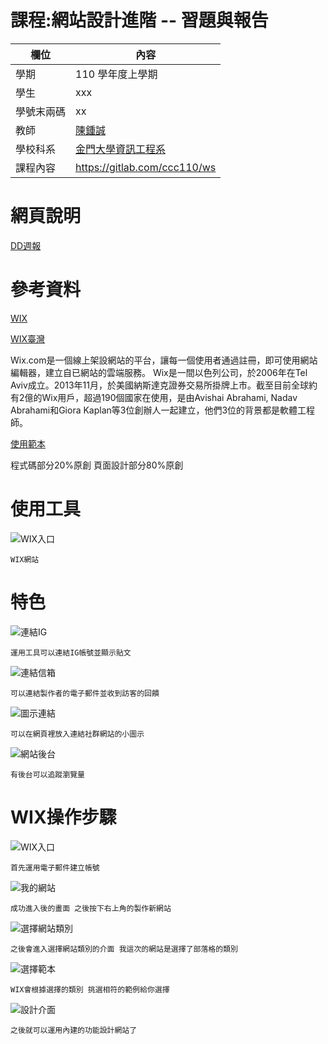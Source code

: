 # 課程:網站設計進階 -- 習題與報告

欄位 | 內容
-----|--------
學期 | 110 學年度上學期
學生 |  xxx
學號末兩碼 | xx
教師 | [陳鍾誠](https://www.nqu.edu.tw/educsie/index.php?act=blog&code=list&ids=4)
學校科系 | [金門大學資訊工程系](https://www.nqu.edu.tw/educsie/index.php)
課程內容 | https://gitlab.com/ccc110/ws

# 網頁說明
[DD週報](https://shaoanyahoo.wixsite.com/my-site)

# 參考資料
[WIX](https://www.wix.com/)

[WIX臺灣](https://www.wixtw.com/aboutwix)

Wix.com是一個線上架設網站的平台，讓每一個使用者通過註冊，即可使用網站編輯器，建立自已網站的雲端服務。
Wix是一間以色列公司，於2006年在Tel Aviv成立。2013年11月，於美國納斯達克證券交易所掛牌上市。截至目前全球約有2億的Wix用戶，超過190個國家在使用，是由Avishai Abrahami, Nadav Abrahami和Giora Kaplan等3位創辦人一起建立，他們3位的背景都是軟體工程師。

[使用範本](https://zh.wix.com/website-template/view/html/2502?siteId=eea928bf-523f-4230-b2c7-4f251333ec6e&metaSiteId=e467c936-705e-41c6-9b61-cc61dedc5b31&originUrl=https%3A%2F%2Fzh.wix.com%2Fwebsite%2Ftemplates%2Fhtml%2Fblog&tpClick=view_button)

程式碼部分20%原創
頁面設計部分80%原創

# 使用工具

![WIX入口](https://user-images.githubusercontent.com/79679538/148655439-5fc80756-59dd-40d1-a4b6-834ba35896f2.png)
```
WIX網站
```

# 特色

![連結IG](https://user-images.githubusercontent.com/79679538/148655699-13e250eb-c9c1-49bb-8da4-7c5fd51a7326.png)
```
運用工具可以連結IG帳號並顯示貼文
```


![連結信箱](https://user-images.githubusercontent.com/79679538/148655705-8192e800-caaf-4bf1-9641-3fc4ee534125.png)
```
可以連結製作者的電子郵件並收到訪客的回饋
```

![圖示連結](https://user-images.githubusercontent.com/79679538/148655711-92303c88-c476-4c28-869e-774a338ee8d3.png)
```
可以在網頁裡放入連結社群網站的小圖示
```

![網站後台](https://user-images.githubusercontent.com/79679538/148656095-11e24385-4751-44f9-9273-9ca1eac5b4e9.png)
```
有後台可以追蹤瀏覽量
```

# WIX操作步驟

![WIX入口](https://user-images.githubusercontent.com/79679538/148656066-89eac800-226c-4be9-9e9b-7f02008b415d.png)
```
首先運用電子郵件建立帳號
```
![我的網站](https://user-images.githubusercontent.com/79679538/148656201-a585669a-9ddd-42f1-81e9-6a52516b2752.png)
```
成功進入後的畫面 之後按下右上角的製作新網站
```
![選擇網站類別](https://user-images.githubusercontent.com/79679538/148656253-a23bef41-42ef-4436-af29-09d6965bceef.png)
```
之後會進入選擇網站類別的介面 我這次的網站是選擇了部落格的類別
```
![選擇範本](https://user-images.githubusercontent.com/79679538/148656281-c5ef7be0-ed6e-4fb2-ab10-1b4bac186e10.png)
```
WIX會根據選擇的類別 挑選相符的範例給你選擇
```
![設計介面](https://user-images.githubusercontent.com/79679538/148656331-237e42e1-e74c-4a50-a4e5-1e16c620b5d9.png)
```
之後就可以運用內建的功能設計網站了
```












